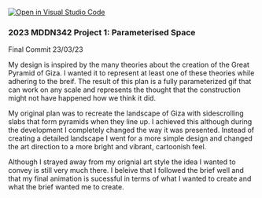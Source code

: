 [![Open in Visual Studio Code](https://classroom.github.com/assets/open-in-vscode-c66648af7eb3fe8bc4f294546bfd86ef473780cde1dea487d3c4ff354943c9ae.svg)](https://classroom.github.com/online_ide?assignment_repo_id=10300700&assignment_repo_type=AssignmentRepo)
### 2023 MDDN342 Project 1: Parameterised Space

Final Commit 23/03/23

My design is inspired by the many theories about the creation of the Great Pyramid of Giza. I wanted it to represent at least one of these theories while adhering to the breif. The result of this plan is a fully parameterized gif that can work on any scale and represents the thought that the construction might not have happened how we think it did. 

My original plan was to recreate the landscape of Giza with sidescrolling slabs that form pyramids when they line up. I achieved this although during the development I completely changed the way it was presented. Instead of creating a detailed landscape I went for a more simple design and changed the art direction to a more bright and vibrant, cartoonish feel. 

Although I strayed away from my orignial art style the idea I wanted to convey is still very much there. I beleive that I followed the brief well and that my final animation is sucessful in terms of what I wanted to create and what the brief wanted me to create. 